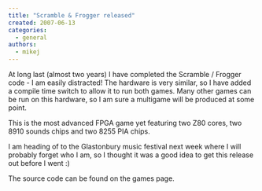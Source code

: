 ```yaml
---
title: "Scramble & Frogger released"
created: 2007-06-13
categories: 
  - general
authors: 
  - mikej
---
```


At long last (almost two years) I have completed the Scramble / Frogger code - I am easily distracted! The hardware is very similar, so I have added a compile time switch to allow it to run both games. Many other games can be run on this hardware, so I am sure a multigame will be produced at some point. 

This is the most advanced FPGA game yet featuring two Z80 cores, two 8910 sounds chips and two 8255 PIA chips. 

I am heading of to the Glastonbury music festival next week where I will probably forget who I am, so I thought it was a good idea to get this release out before I went :) 

The source code can be found on the games page.
